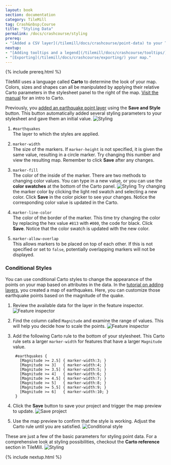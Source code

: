 ```yaml
---
layout: book
section: documentation
category: TileMill
tag: Crash&nbsp;Course
title: "Styling Data"
permalink: /docs/crashcourse/styling
prereq:
- "[Added a CSV layer](/tilemill/docs/crashcourse/point-data) to your TileMill project."
nextup:
- "[Adding tooltips and a legend](/tilemill/docs/crashcourse/tooltips/) to your map."
- "[Exporting](/tilemill/docs/crashcourse/exporting/) your map."
---
```


{% include prereq.html %}


TileMill uses a language called **Carto** to determine the look of your map. Colors, sizes and shapes can all be manipulated by applying their relative Carto parameters in the stylesheet panel to the right of the map. [Visit the manual](/tilemill/docs/manual/carto/) for an intro to Carto.

Previously, you [added an earthquake point layer](/tilemill/docs/crashcourse/point-data) using the **Save and Style** button. This button automatically added several styling parameters to your stylesheet and gave them an initial value.
  ![Styling](/tilemill/assets/pages/styling-1.png)

1. `#earthquakes`  
The layer to which the styles are applied.

2. `marker-width`  
The size of the markers. If `marker-height` is not specified, it is given the same value, resulting in a circle marker. Try changing this number and view the resulting map. Remember to click **Save** after any changes.

3. `marker-fill`  
The color of the inside of the marker. There are two methods to changing color values. You can type in a new value, or you can use the **color swatches** at the bottom of the Carto panel.
  ![Styling](/tilemill/assets/pages/styling-3.png)
Try changing the marker color by clicking the light red swatch and selecting a new color. Click **Save** in the color picker to see your changes. Notice the corresponding color value is updated in the Carto.

4. `marker-line-color`  
The color of the border of the marker. This time try changing the color by replacing the hex value `#813` with `#000`, the code for black. Click **Save**. Notice that the color swatch is updated with the new color.

5. `marker-allow-overlap`  
This allows markers to be placed on top of each other. If this is not specified or set to `false`, potentially overlapping markers will not be displayed.

### Conditional Styles

You can use conditional Carto styles to change the appearance of the points on your map based on attributes in the data. In the [tutorial on adding layers](/tilemill/docs/tutorials/point-data), you created a map of earthquakes. Here, you can customize those earthquake points based on the magnitude of the quake.

1. Review the available data for the layer in the feature inspector.
  ![Feature inspector](/tilemill/assets/pages/feature-inspector-1.png)
2. Find the column called `Magnitude` and examine the range of values. This will help you decide how to scale the points.
  ![Feature inspector](/tilemill/assets/pages/feature-inspector-2.png)
3. Add the following Carto rule to the bottom of your stylesheet. This Carto rule sets a larger `marker-width` for features that have a larger `Magnitude` value.

        #earthquakes {
          [Magnitude >= 2.5] { marker-width:3; }
          [Magnitude >= 3]   { marker-width:4; }
          [Magnitude >= 3.5] { marker-width:5; }
          [Magnitude >= 4]   { marker-width:6; }
          [Magnitude >= 4.5] { marker-width:7; }
          [Magnitude >= 5]   { marker-width:8; }
          [Magnitude >= 5.5] { marker-width:9; }
          [Magnitude >= 6]   { marker-width:10; }
        }

4. Click the **Save** button to save your project and trigger the map preview to update.
  ![Save project](/tilemill/assets/pages/save-project.png)
5. Use the map preview to confirm that the style is working. Adjust the Carto rule until you are satisfied.
  ![Conditional style](/tilemill/assets/pages/conditional-style-1.png)

These are just a few of the basic parameters for styling point data. For a comprehensive look at styling possibilities, checkout the **Carto reference** section in TileMill.
  ![Styling](/tilemill/assets/pages/styling-4.png)

{% include nextup.html %}
